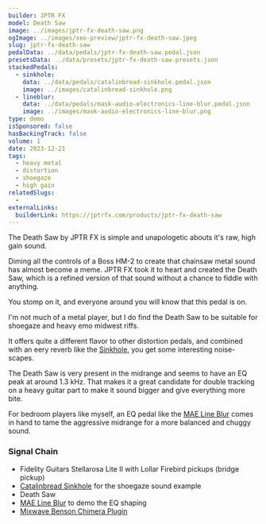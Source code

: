 ```yaml
---
builder: JPTR FX
model: Death Saw
image: ../images/jptr-fx-death-saw.png
ogImage: ../images/seo-preview/jptr-fx-death-saw.jpeg
slug: jptr-fx-death-saw
pedalData: ../data/pedals/jptr-fx-death-saw.pedal.json
presetsData: ../data/presets/jptr-fx-death-saw.presets.json
stackedPedals:
  - sinkhole:
    data: ../data/pedals/catalinbread-sinkhole.pedal.json
    image: ../images/catalinbread-sinkhole.png
  - lineblur:
    data: ../data/pedals/mask-audio-electronics-line-blur.pedal.json
    image: ../images/mask-audio-electronics-line-blur.png
type: demo
isSponsored: false
hasBackingTrack: false
volume: 1
date: 2023-12-21
tags:
  - heavy metal
  - distortion
  - shoegaze
  - high gain
relatedSlugs:
  -
externalLinks:
  builderLink: https://jptrfx.com/products/jptr-fx-death-saw
---
```


The Death Saw by JPTR FX is simple and unapologetic abouts it's raw, high gain sound.

Diming all the controls of a Boss HM-2 to create that chainsaw metal sound has almost become a meme. JPTR FX took it to heart and created the Death Saw, which is a refined version of that sound without a chance to fiddle with anything.

You stomp on it, and everyone around you will know that this pedal is on.

I'm not much of a metal player, but I do find the Death Saw to be suitable for shoegaze and heavy emo midwest riffs.

It offers quite a different flavor to other distortion pedals, and combined with an eery reverb like the [Sinkhole](/demos/catalinbread-sinkhole), you get some interesting noise-scapes.

The Death Saw is very present in the midrange and seems to have an EQ peak at around 1.3 kHz. That makes it a great candidate for double tracking on a heavy guitar part to make it sound bigger and give everything more bite.

For bedroom players like myself, an EQ pedal like the [MAE Line Blur](/demos/mask-audio-electronics-line-blur) comes in hand to tame the aggressive midrange for a more balanced and chuggy sound.

### Signal Chain

- Fidelity Guitars Stellarosa Lite II with Lollar Firebird pickups (bridge pickup)
- [Catalinbread Sinkhole](/demos/catalinbread-sinkhole) for the shoegaze sound example
- Death Saw
- [MAE Line Blur](/demos/mask-audio-electronics-line-blur) to demo the EQ shaping
- [Mixwave Benson Chimera Plugin](https://www.mixwave.net/products/benson-chimera)

